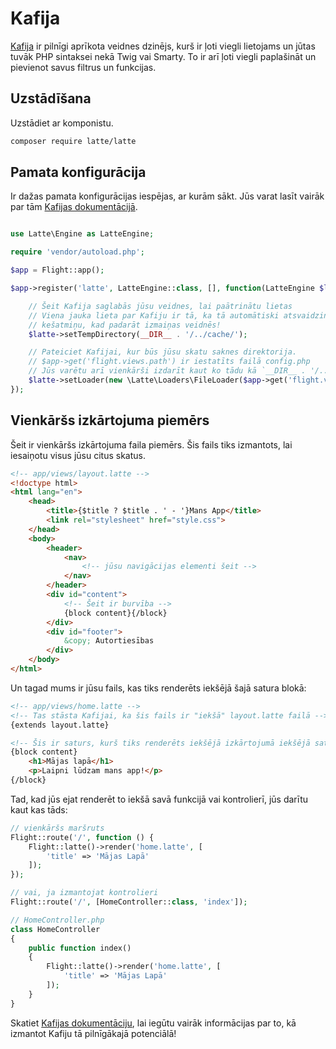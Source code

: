 # Kafija

[Kafija](https://latte.nette.org/en/guide) ir pilnīgi aprīkota veidnes dzinējs, kurš ir ļoti viegli lietojams un jūtas tuvāk PHP sintaksei nekā Twig vai Smarty. To ir arī ļoti viegli paplašināt un pievienot savus filtrus un funkcijas.

## Uzstādīšana

Uzstādiet ar komponistu.

```bash
composer require latte/latte
```

## Pamata konfigurācija

Ir dažas pamata konfigurācijas iespējas, ar kurām sākt. Jūs varat lasīt vairāk par tām [Kafijas dokumentācijā](https://latte.nette.org/en/guide).

```php

use Latte\Engine as LatteEngine;

require 'vendor/autoload.php';

$app = Flight::app();

$app->register('latte', LatteEngine::class, [], function(LatteEngine $latte) use ($app) {

	// Šeit Kafija saglabās jūsu veidnes, lai paātrinātu lietas
	// Viena jauka lieta par Kafiju ir tā, ka tā automātiski atsvaidzina jūsu
	// kešatmiņu, kad padarāt izmaiņas veidnēs!
	$latte->setTempDirectory(__DIR__ . '/../cache/');

	// Pateiciet Kafijai, kur būs jūsu skatu saknes direktorija.
	// $app->get('flight.views.path') ir iestatīts failā config.php
	// Jūs varētu arī vienkārši izdarīt kaut ko tādu kā `__DIR__ . '/../views/'`
	$latte->setLoader(new \Latte\Loaders\FileLoader($app->get('flight.views.path')));
});
```

## Vienkāršs izkārtojuma piemērs

Šeit ir vienkāršs izkārtojuma faila piemērs. Šis fails tiks izmantots, lai iesaiņotu visus jūsu citus skatus.

```html
<!-- app/views/layout.latte -->
<!doctype html>
<html lang="en">
	<head>
		<title>{$title ? $title . ' - '}Mans App</title>
		<link rel="stylesheet" href="style.css">
	</head>
	<body>
		<header>
			<nav>
				<!-- jūsu navigācijas elementi šeit -->
			</nav>
		</header>
		<div id="content">
			<!-- Šeit ir burvība -->
			{block content}{/block}
		</div>
		<div id="footer">
			&copy; Autortiesības
		</div>
	</body>
</html>
```

Un tagad mums ir jūsu fails, kas tiks renderēts iekšējā šajā satura blokā:

```html
<!-- app/views/home.latte -->
<!-- Tas stāsta Kafijai, ka šis fails ir "iekšā" layout.latte failā -->
{extends layout.latte}

<!-- Šis ir saturs, kurš tiks renderēts iekšējā izkārtojumā iekšējā satura blokā -->
{block content}
	<h1>Mājas lapā</h1>
	<p>Laipni lūdzam mans app!</p>
{/block}
```

Tad, kad jūs ejat renderēt to iekšā savā funkcijā vai kontrolierī, jūs darītu kaut kas tāds:

```php
// vienkāršs maršruts
Flight::route('/', function () {
	Flight::latte()->render('home.latte', [
		'title' => 'Mājas Lapā'
	]);
});

// vai, ja izmantojat kontrolieri
Flight::route('/', [HomeController::class, 'index']);

// HomeController.php
class HomeController
{
	public function index()
	{
		Flight::latte()->render('home.latte', [
			'title' => 'Mājas Lapā'
		]);
	}
}
```

Skatiet [Kafijas dokumentāciju](https://latte.nette.org/en/guide), lai iegūtu vairāk informācijas par to, kā izmantot Kafiju tā pilnīgākajā potenciālā!
